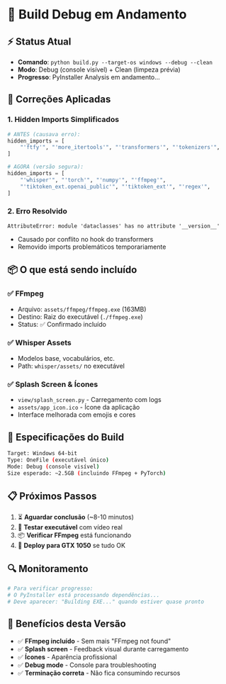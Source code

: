 # 🔧 Build Debug em Andamento

## ⚡ Status Atual
- **Comando**: `python build.py --target-os windows --debug --clean`
- **Modo**: Debug (console visível) + Clean (limpeza prévia)
- **Progresso**: PyInstaller Analysis em andamento...

## 🔧 Correções Aplicadas

### 1. **Hidden Imports Simplificados**
```python
# ANTES (causava erro):
hidden_imports = [
    "'ftfy'", "'more_itertools'", "'transformers'", "'tokenizers'",
]

# AGORA (versão segura):
hidden_imports = [
    "'whisper'", "'torch'", "'numpy'", "'ffmpeg'",
    "'tiktoken_ext.openai_public'", "'tiktoken_ext'", "'regex'",
]
```

### 2. **Erro Resolvido**
```
AttributeError: module 'dataclasses' has no attribute '__version__'
```
- Causado por conflito no hook do transformers
- Removido imports problemáticos temporariamente

## 📦 O que está sendo incluído

### ✅ **FFmpeg**
- Arquivo: `assets/ffmpeg/ffmpeg.exe` (163MB)
- Destino: Raiz do executável (`./ffmpeg.exe`)
- Status: ✅ Confirmado incluído

### ✅ **Whisper Assets**
- Modelos base, vocabulários, etc.
- Path: `whisper/assets/` no executável

### ✅ **Splash Screen & Ícones**
- `view/splash_screen.py` - Carregamento com logs
- `assets/app_icon.ico` - Ícone da aplicação
- Interface melhorada com emojis e cores

## 🎯 Especificações do Build

```bash
Target: Windows 64-bit
Type: OneFile (executável único)
Mode: Debug (console visível)
Size esperado: ~2.5GB (incluindo FFmpeg + PyTorch)
```

## 📋 Próximos Passos

1. ⏳ **Aguardar conclusão** (~8-10 minutos)
2. 🧪 **Testar executável** com vídeo real
3. 📦 **Verificar FFmpeg** está funcionando
4. 🚀 **Deploy para GTX 1050** se tudo OK

## 🔍 Monitoramento

```bash
# Para verificar progresso:
# O PyInstaller está processando dependências...
# Deve aparecer: "Building EXE..." quando estiver quase pronto
```

## 🎉 Benefícios desta Versão

- ✅ **FFmpeg incluído** - Sem mais "FFmpeg not found"
- ✅ **Splash screen** - Feedback visual durante carregamento  
- ✅ **Ícones** - Aparência profissional
- ✅ **Debug mode** - Console para troubleshooting
- ✅ **Terminação correta** - Não fica consumindo recursos
